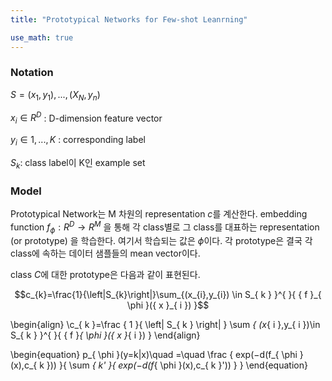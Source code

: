 ```yaml
---
title: "Prototypical Networks for Few-shot Leanrning"

use_math: true
---
```



### Notation


$S={(x_1,y_1),...,(X_N, y_n)}$

$x_i\in R^D$ : D-dimension feature vector 

$y_i \in {1,...,K}$ : corresponding label

$S_k$: class label이 K인 example set


### Model 


Prototypical Network는 M 차원의 representation $c$를 계산한다. 
embedding function $f_\phi:R^D \rightarrow R^M$ 을 통해 각 class별로 그 class를 대표하는 representation (or prototype) 을 학습한다. 여기서 학습되는 값은 $\phi$이다. 
각 prototype은 결국 각 class에 속하는 데이터 샘플들의 mean vector이다. 

class $C$에 대한 prototype은 다음과 같이 표현된다. 


$$c_{k}=\frac{1}{\left|S_{k}\right|}\sum_{(x_{i},y_{i}) \in S_{ k } }^{  }{ { f }_{ \phi  }({ x }_{ i }) }$$


\begin{align}
\\c_{ k }=\frac { 1 }{ \left| S_{ k } \right|  } \sum _{ (x_{ i },y_{ i })\in S_{ k } }^{  }{ { f }_{ \phi  }({ x }_{ i }) }
\end{align}

\begin{equation}
p_{ \phi  }(y=k|x)\quad =\quad \frac { exp(−d(f_{ \phi  }(x),c_{ k })) }{ \sum _{ k' }{ exp(−d(f_{ \phi  }(x),c_{ k }')) }  }
\end{equation}